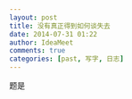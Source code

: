 ```yaml
---
layout: post
title: 没有真正得到如何谈失去
date: 2014-07-31 01:22
author: IdeaMeet
comments: true
categories: [past, 写字, 日志]
---
```

题是
